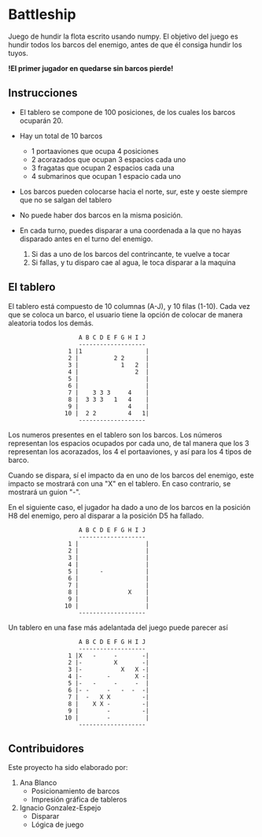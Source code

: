 # Battleship

Juego de hundir la flota escrito usando numpy. El objetivo del juego es hundir todos los barcos del enemigo, antes de que él consiga hundir los tuyos.

**!El primer jugador en quedarse sin barcos pierde!**

## Instrucciones

* El tablero se compone de 100 posiciones, de los cuales los barcos ocuparán 20. 

* Hay un total de 10 barcos

    * 1 portaaviones que ocupa 4 posiciones
    * 2 acorazados que ocupan 3 espacios cada uno
    * 3 fragatas que ocupan 2 espacios cada una
    * 4 submarinos que ocupan 1 espacio cada uno
  
* Los barcos pueden colocarse hacia el norte, sur, este y oeste siempre que no se salgan del tablero

* No puede haber dos barcos en la misma posición. 

* En cada turno, puedes disparar a una coordenada a la que no hayas disparado antes en el turno del enemigo.
  1) Si das a uno de los barcos del contrincante, te vuelve a tocar
  2) Si fallas, y tu disparo cae al agua, le toca disparar a la maquina
  
## El tablero
El tablero está compuesto de 10 columnas (A-J), y 10 filas (1-10). Cada vez que se coloca un barco, el usuario tiene la opción de colocar de manera aleatoria todos los demás.
```
                    A B C D E F G H I J
                    -------------------
                 1 |1                  |
                 2 |          2 2      |
                 3 |            1   2  |
                 4 |                2  |
                 5 |                   |
                 6 |                   |
                 7 |    3 3 3     4    |
                 8 |  3 3 3   1   4    |
                 9 |              4    |
                10 |  2 2         4   1|
                    -------------------
```
Los numeros presentes en el tablero son los barcos. Los números representan los espacios ocupados por cada uno, de tal manera que los 3 representan los acorazados, los 4 el portaaviones, y así para los 4 tipos de barco. 

Cuando se dispara, sí el impacto da en uno de los barcos del enemigo, este impacto se mostrará con una "X" en el tablero. En caso contrario, se mostrará un guion "-". 

En el siguiente caso, el jugador ha dado a uno de los barcos en la posición H8 del enemigo, pero al disparar a la posición D5 ha fallado.

```
                    A B C D E F G H I J
                    -------------------
                 1 |                   |
                 2 |                   |
                 3 |                   |
                 4 |                   |
                 5 |      -            |
                 6 |                   |
                 7 |                   |
                 8 |              X    |
                 9 |                   |
                10 |                   |
                    -------------------
```

Un tablero en una fase más adelantada del juego puede parecer así

```
                    A B C D E F G H I J
                    -------------------
                 1 |X   -     -       -|
                 2 |-         X       -|
                 3 |-           X   X -|
                 4 |-       -       X -|
                 5 |-   -     -     -  |
                 6 |- -     -   -  -  -|
                 7 |  -   X X         -|
                 8 |    X X -         -|
                 9 |        -         -|
                10 |        -          |
                    -------------------
```

## Contribuidores
Este proyecto ha sido elaborado por:
 <ol>
  <li>Ana Blanco
    <ul>
      <li>Posicionamiento de barcos</li>
      <li>Impresión gráfica de tableros</li>
    </ul>
  </li>
  <li>Ignacio Gonzalez-Espejo
    <ul>
      <li>Disparar</li>
      <li>Lógica de juego</li>
    </ul> 
  </li>
</ol> 

